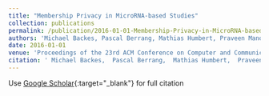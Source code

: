 ```yaml
---
title: "Membership Privacy in MicroRNA-based Studies"
collection: publications
permalink: /publication/2016-01-01-Membership-Privacy-in-MicroRNA-based-Studies
authors: 'Michael Backes, Pascal Berrang, Mathias Humbert, Praveen Manoharan'
date: 2016-01-01
venue: 'Proceedings of the 23rd ACM Conference on Computer and Communication Security (CCS)'
citation: ' Michael Backes,  Pascal Berrang,  Mathias Humbert,  Praveen Manoharan, &quot;Membership Privacy in MicroRNA-based Studies.&quot; Proceedings of the 23rd ACM Conference on Computer and Communication Security (CCS), 2016.'
---
```

Use [Google Scholar](https://scholar.google.com/scholar?q=Membership+Privacy+in+MicroRNA+based+Studies){:target="_blank"} for full citation